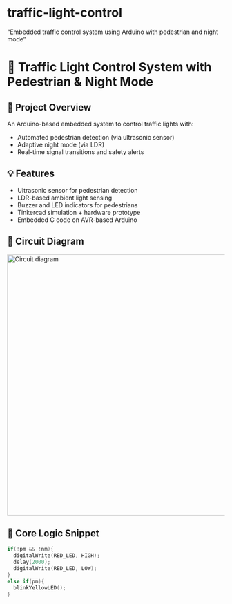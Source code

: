 # traffic-light-control
“Embedded traffic control system using Arduino with pedestrian and night mode”
# 🚦 Traffic Light Control System with Pedestrian & Night Mode

## 📘 Project Overview
An Arduino-based embedded system to control traffic lights with:
- Automated pedestrian detection (via ultrasonic sensor)
- Adaptive night mode (via LDR)
- Real-time signal transitions and safety alerts

## 💡 Features
- Ultrasonic sensor for pedestrian detection
- LDR-based ambient light sensing
- Buzzer and LED indicators for pedestrians
- Tinkercad simulation + hardware prototype
- Embedded C code on AVR-based Arduino

## 📸 Circuit Diagram
<img width="1309" height="604" alt="Circuit diagram " src="https://github.com/user-attachments/assets/834fb0c9-caac-452d-a2e1-f80333b6eed6" /> 

## 🧠 Core Logic Snippet
```cpp
if(!pm && !nm){
  digitalWrite(RED_LED, HIGH);
  delay(2000);
  digitalWrite(RED_LED, LOW);
}
else if(pm){
  blinkYellowLED();
}
